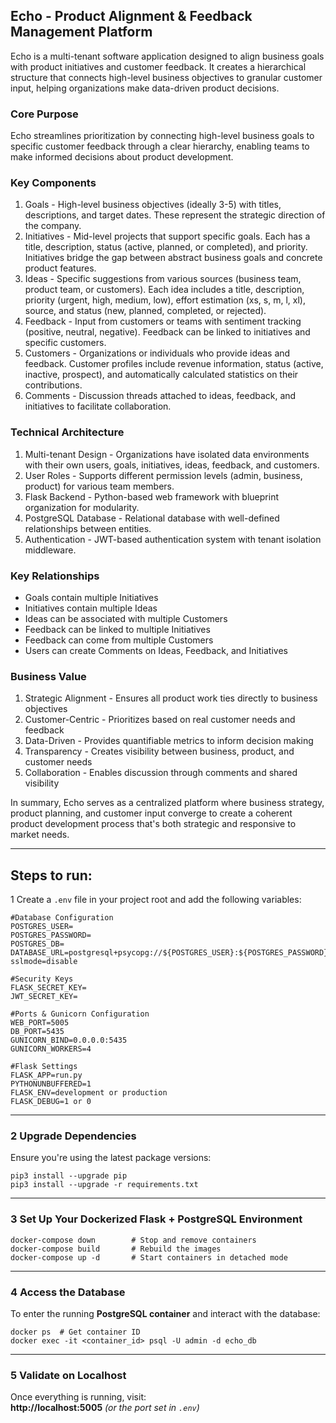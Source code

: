 Echo - Product Alignment & Feedback Management Platform
-------------------------------------------------------

Echo is a multi-tenant software application designed to align business goals with product initiatives and customer feedback. It creates a hierarchical structure that connects high-level business objectives to granular customer input, helping organizations make data-driven product decisions.

### Core Purpose

Echo streamlines prioritization by connecting high-level business goals to specific customer feedback through a clear hierarchy, enabling teams to make informed decisions about product development.

### Key Components

1.  Goals - High-level business objectives (ideally 3-5) with titles, descriptions, and target dates. These represent the strategic direction of the company.
2.  Initiatives - Mid-level projects that support specific goals. Each has a title, description, status (active, planned, or completed), and priority. Initiatives bridge the gap between abstract business goals and concrete product features.
3.  Ideas - Specific suggestions from various sources (business team, product team, or customers). Each idea includes a title, description, priority (urgent, high, medium, low), effort estimation (xs, s, m, l, xl), source, and status (new, planned, completed, or rejected).
4.  Feedback - Input from customers or teams with sentiment tracking (positive, neutral, negative). Feedback can be linked to initiatives and specific customers.
5.  Customers - Organizations or individuals who provide ideas and feedback. Customer profiles include revenue information, status (active, inactive, prospect), and automatically calculated statistics on their contributions.
6.  Comments - Discussion threads attached to ideas, feedback, and initiatives to facilitate collaboration.

### Technical Architecture

1.  Multi-tenant Design - Organizations have isolated data environments with their own users, goals, initiatives, ideas, feedback, and customers.
2.  User Roles - Supports different permission levels (admin, business, product) for various team members.
3.  Flask Backend - Python-based web framework with blueprint organization for modularity.
4.  PostgreSQL Database - Relational database with well-defined relationships between entities.
5.  Authentication - JWT-based authentication system with tenant isolation middleware.

### Key Relationships

-   Goals contain multiple Initiatives
-   Initiatives contain multiple Ideas
-   Ideas can be associated with multiple Customers
-   Feedback can be linked to multiple Initiatives
-   Feedback can come from multiple Customers
-   Users can create Comments on Ideas, Feedback, and Initiatives

### Business Value

1.  Strategic Alignment - Ensures all product work ties directly to business objectives
2.  Customer-Centric - Prioritizes based on real customer needs and feedback
3.  Data-Driven - Provides quantifiable metrics to inform decision making
4.  Transparency - Creates visibility between business, product, and customer needs
5.  Collaboration - Enables discussion through comments and shared visibility

In summary, Echo serves as a centralized platform where business strategy, product planning, and customer input converge to create a coherent product development process that's both strategic and responsive to market needs.
* * * * *


## Steps to run:
1 Create a `.env` file in your project root and add the following variables:

```
#Database Configuration
POSTGRES_USER=
POSTGRES_PASSWORD=
POSTGRES_DB=
DATABASE_URL=postgresql+psycopg://${POSTGRES_USER}:${POSTGRES_PASSWORD}@db/${POSTGRES_DB}?sslmode=disable

#Security Keys
FLASK_SECRET_KEY=
JWT_SECRET_KEY=

#Ports & Gunicorn Configuration
WEB_PORT=5005
DB_PORT=5435
GUNICORN_BIND=0.0.0.0:5435
GUNICORN_WORKERS=4

#Flask Settings
FLASK_APP=run.py
PYTHONUNBUFFERED=1
FLASK_ENV=development or production
FLASK_DEBUG=1 or 0
```

* * * * *

### **2 Upgrade Dependencies**

Ensure you're using the latest package versions:

```
pip3 install --upgrade pip
pip3 install --upgrade -r requirements.txt
```

* * * * *

### **3 Set Up Your Dockerized Flask + PostgreSQL Environment**

```
docker-compose down        # Stop and remove containers
docker-compose build       # Rebuild the images
docker-compose up -d       # Start containers in detached mode
```

* * * * *

### **4 Access the Database**

To enter the running **PostgreSQL container** and interact with the database:

```
docker ps  # Get container ID
docker exec -it <container_id> psql -U admin -d echo_db
```


* * * * *

### **5 Validate on Localhost**

Once everything is running, visit:\
  **http://localhost:5005** *(or the port set in `.env`)*
